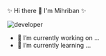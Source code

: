  ✨ Hi there 👋 I'm Mihriban ✨
 
![developer](https://user-images.githubusercontent.com/109553007/205901072-ae70e21d-a16d-4ba8-ba7c-f5c015e3cb3a.png)

- 🔭 I’m currently working on ...
- 🌱 I’m currently learning ...


